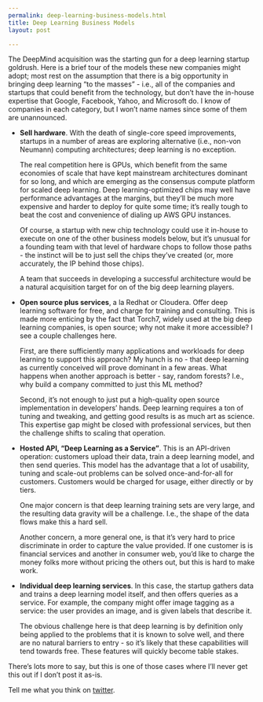 ```yaml
---
permalink: deep-learning-business-models.html
title: Deep Learning Business Models
layout: post

---
```


The DeepMind acquisition was the starting gun for a deep learning startup goldrush. Here is a brief tour of the models these new companies might adopt; most rest on the assumption that there is a big opportunity in bringing deep learning “to the masses” - i.e., all of the companies and startups that could benefit from the technology, but don’t have the in-house expertise that Google, Facebook, Yahoo, and Microsoft do. I know of companies in each category, but I won’t name names since some of them are unannounced.

- **Sell hardware**. With the death of single-core speed improvements, startups in a number of areas are exploring alternative (i.e., non-von Neumann) computing architectures; deep learning is no exception. 

	The real competition here is GPUs, which benefit from the same economies of scale that have kept mainstream architectures dominant for so long, and which are emerging as the consensus compute platform for scaled deep learning. Deep learning-optimized chips may well have performance advantages at the margins, but they’ll be much more expensive and harder to deploy for quite some time; it’s really tough to beat the cost and convenience of dialing up AWS GPU instances.

	Of course, a startup with new chip technology could use it in-house to execute on one of the other business models below, but it’s unusual for a founding team with that level of hardware chops to follow those paths - the instinct will be to just sell the chips they’ve created (or, more accurately, the IP behind those chips).

	A team that succeeds in developing a successful architecture would be a natural acquisition target for on of the big deep learning players.
	
- **Open source plus services**, a la Redhat or Cloudera. Offer deep learning software for free, and charge for training and consulting. This is made more enticing by the fact that Torch7, widely used at the big deep learning companies, is open source; why not make it more accessible? I see a couple challenges here.

	First, are there sufficiently many applications and workloads for deep learning to support this approach? My hunch is no - that deep learning as currently conceived will prove dominant in a few areas. What happens when another approach is better - say, random forests? I.e., why build a company committed to just this ML method?

	Second, it’s not enough to just put a high-quality open source implementation in developers’ hands. Deep learning requires a ton of tuning and tweaking, and getting good results is as much art as science. This expertise gap might be closed with professional services, but then the challenge shifts to scaling that operation.

- **Hosted API, “Deep Learning as a Service”**. This is an API-driven operation: customers upload their data, train a deep learning model, and then send queries. This model has the advantage that a lot of usability, tuning and scale-out problems can be solved once-and-for-all for customers. Customers would be charged for usage, either directly or by tiers.

	One major concern is that deep learning training sets are very large, and the resulting data gravity will be a challenge. I.e., the shape of the data flows make this a hard sell.

	Another concern, a more general one, is that it’s very hard to price discriminate in order to capture the value provided. If one customer is is financial services and another in consumer web, you’d like to charge the money folks more without pricing the others out, but this is hard to make work.

- **Individual deep learning services**. In this case, the startup gathers data and trains a deep learning model itself, and then offers queries as a service. For example, the company might offer image tagging as a service: the user provides an image, and is given labels that describe it. 

	The obvious challenge here is that deep learning is by definition only being applied to the problems that it is known to solve well, and there are no natural barriers to entry - so it’s likely that these capabilities will tend towards free. These features will quickly become table stakes.

There’s lots more to say, but this is one of those cases where I’ll never get this out if I don’t post it as-is.

Tell me what you think on [twitter](http://twitter.com/beaucronin).